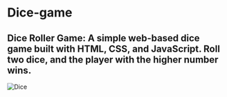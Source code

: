 # Dice-game



## Dice Roller Game: A simple web-based dice game built with HTML, CSS, and JavaScript. Roll two dice, and the player with the higher number wins.
![Dice](https://github.com/diorithaliti/Web-Development-Bootcamp/assets/74361197/b04e20fc-8f8b-4c3d-a302-a219946da17d)
